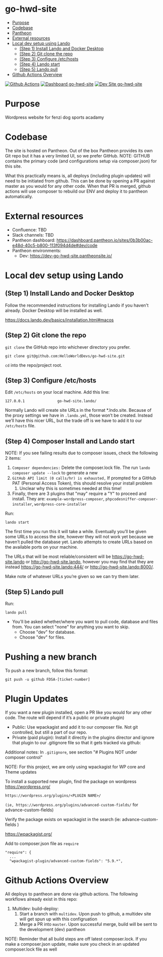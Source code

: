 # go-hwd-site

- [Purpose](#purpose)
- [Codebase](#codebase)
- [Pantheon](#pantheon)
- [External resources](#external-resources)
- [Local dev setup using Lando](#local-dev-setup-using-lando)
    - [(Step 1) Install Lando and Docker Desktop](#step-1-install-lando-and-docker-desktop)
    - [(Step 2) Git clone the repo](#step-2-git-clone-the-repo)
    - [(Step 3) Configure /etc/hosts](#step-3-configure-etchosts)
    - [(Step 4) Lando start](#step-4-lando-start)
    - [(Step 5) Lando pull](#step-5-lando-pull)
- [Github Actions Overview](#github-actions-overview)


[![Github Actions](https://github.com/HelloWorldDevs/go-hwd-site/actions/workflows/build_deploy_and_test.yml/badge.svg)](https://github.com/HelloWorldDevs/go-hwd-site/actions/workflows/build_deploy_and_test.yml)
[![Dashboard go-hwd-site](https://img.shields.io/badge/dashboard-go_hwd_site-yellow.svg)](https://dashboard.pantheon.io/sites/108fa515-ecff-49b8-a996-4996cf40a040#dev/code)
[![Dev Site go-hwd-site](https://img.shields.io/badge/site-go_hwd_site-blue.svg)](http://dev-go-hwd-site.pantheonsite.io/)

# Purpose

Wordpress website for fenzi dog sports acadamy

# Codebase

The site is hosted on Pantheon. Out of the box Pantheon provides its own Git repo but it has a very limited UI, so we prefer GitHub.
NOTE:   GITHUB contains the primary code (and configurations setup via composer.json) for this site.

What this practically means is, all deploys (including plugin updates) will need to be initiated from github.   This can be done by opening a PR against master as you would for any other code.     When that PR is merged, github actions will use composer to rebuild our ENV and deploy it to pantheon automatically.

# External resources

* Confluence: TBD
* Slack channels:   TBD
* Pantheon dashboard: https://dashboard.pantheon.io/sites/0b3b00ac-e48d-40c5-b800-113f094d4de#dev/code
* Pantheon environments:
    * Dev: https://dev-go-hwd-site.pantheonsite.io/

# Local dev setup using Lando

## (Step 1) Install Lando and Docker Desktop

Follow the recommended instructions for installing Lando if you haven't already. Docker Desktop will be installed as well.

https://docs.lando.dev/basics/installation.html#macos


## (Step 2) Git clone the repo

`git clone` the GitHub repo into whichever directory you prefer.

`git clone git@github.com:HelloWorldDevs/go-hwd-site.git`

`cd` into the repo/project root.

## (Step 3) Configure /etc/hosts

Edit `/etc/hosts` on your local machine. Add this line:

```
127.0.0.1				go-hwd-site.lando/
```

Normally Lando will create site URLs in the format *.lndo.site. Because of the proxy settings we have in `.lando.yml`, those won’t be created. Instead we’ll have this nicer URL, but the trade off is we have to add it to our `/etc/hosts` file.

## (Step 4) Composer Install and Lando start

NOTE:  If you see failing results due to composer issues, check the following 2 items:
1) `Composer dependencies:`  Delete the composer.lock file.   The run `lando composer update --lock` to generate a new
2) `GitHub API limit (0 calls/hr) is exhausted,` If prompted for a GitHub PAT (Personal Access Token), this should resolve your install problem
    1) Unclear why this is sometimes needed at this time!
3) Finally, there are 3 plugins that "may" require a "Y" to proceed and install.   They are:  `example-wordpress-composer`, `phpcodesniffer-composer-installer`, `wordpress-core-installer`

Run:
```
lando start
```

The first time you run this it will take a while. Eventually you’ll be given some URLs to access the site, however they will not work yet
because we haven’t pulled the database yet. Lando attempts to create URLs based on the
available ports on your machine.

The URLs that will be most reliable/consistent will be https://go-hwd-site.lando or http://go-hwd-site.lando, however you may find that they are instead https://go-hwd-site.lando:444/ or http://go-hwd-site.lando:8000/.

Make note of whatever URLs you’re given so we can try them later.

## (Step 5) Lando pull

Run:

```
lando pull
```

* You'll be asked whether/where you want to pull code, database and files from. You can select "none" for anything you want to skip.
    * Choose "dev" for database.
    * Choose "dev" for files.

# Pushing a new branch

To push a new branch, follow this format:

```
git push -u github FDSA-[ticket-number]
```

# Plugin Updates

If you want a new plugin installed, open a PR like you would for any other code.   The route will depend if it’s a public or private plugin)

* Public:  Use wpackagist and add it to our composer file.    Not git controlled, but still a part of our repo.
* Private (paid plugin):   Install it directly in the plugins director and ignore that plugin to our .gitignore file so that it gets tracked via github:

Additional notes:
In `.gitignore`, see section "# Plugins NOT under composer control"


NOTE:  For this project, we are only using wpackagist for WP core and Theme updates

To install a supported new plugin, find the package on wordpress https://wordpress.org/

```
https://wordpress.org/plugins/<PLUGIN NAME>/
```
`(ie, https://wordpress.org/plugins/advanced-custom-fields/` for advance-custom-fields)

Verify the package exists on wpackagist in the search (ie: advance-custom-fields )

https://wpackagist.org/

Add to composer.json file as `require`

```
"require": {
  ...
  "wpackagist-plugin/advanced-custom-fields": "5.9.*",
```


# Github Actions Overview
All deploys to pantheon are done via github actions.   The following workflows already exist in this repo:
1) Multidev:  build-deploy:
    1) Start a branch with `multidev`.    Upon push to github, a multidev site will get spun up with this configruation
    2) Merge a PR into `master`.   Upon successful merge, build will be sent to the development (dev) pantheon

NOTE:  Reminder that all build steps are off latest composer.lock.   If you make a composer.json update, make sure you check in an updated composer.lock file as well


 